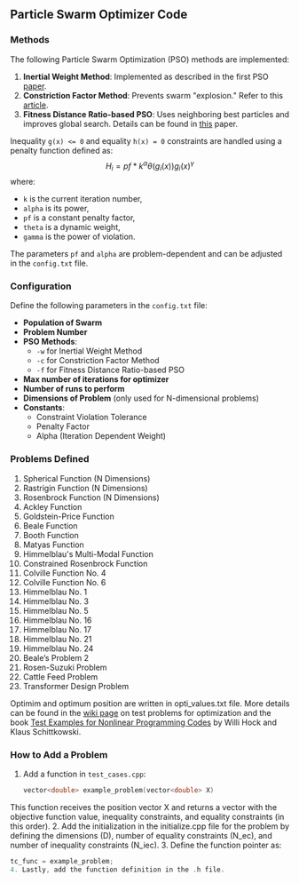 ## Particle Swarm Optimizer Code

### Methods
The following Particle Swarm Optimization (PSO) methods are implemented:

1. **Inertial Weight Method**: Implemented as described in the first PSO [paper](https://doi.org/10.1109/ICNN.1995.488968).
2. **Constriction Factor Method**: Prevents swarm "explosion." Refer to this [article](https://doi.org/10.1109/4235.985692).
3. **Fitness Distance Ratio-based PSO**: Uses neighboring best particles and improves global search. Details can be found in [this](https://doi.org/10.1007/3-540-45105-6_10) paper.

Inequality `g(x) <= 0` and equality `h(x) = 0` constraints are handled using a penalty function defined as:
$$H_i=pf*k^\alpha \theta(g_i(x)) g_i(x)^{\gamma}$$
where:
- `k` is the current iteration number,
- `alpha` is its power,
- `pf` is a constant penalty factor,
- `theta` is a dynamic weight,
- `gamma` is the power of violation.

The parameters `pf` and `alpha` are problem-dependent and can be adjusted in the `config.txt` file.

### Configuration
Define the following parameters in the `config.txt` file:

- **Population of Swarm**
- **Problem Number**
- **PSO Methods**:
    - `-w` for Inertial Weight Method
    - `-c` for Constriction Factor Method
    - `-f` for Fitness Distance Ratio-based PSO
- **Max number of iterations for optimizer**
- **Number of runs to perform**
- **Dimensions of Problem** (only used for N-dimensional problems)
- **Constants**:
    - Constraint Violation Tolerance
    - Penalty Factor
    - Alpha (Iteration Dependent Weight)

### Problems Defined
1. Spherical Function (N Dimensions)
2. Rastrigin Function (N Dimensions)
3. Rosenbrock Function (N Dimensions)
4. Ackley Function
5. Goldstein-Price Function
6. Beale Function
7. Booth Function
8. Matyas Function
9. Himmelblau's Multi-Modal Function
10. Constrained Rosenbrock Function
11. Colville Function No. 4
12. Colville Function No. 6
13. Himmelblau No. 1
14. Himmelblau No. 3
15. Himmelblau No. 5
16. Himmelblau No. 16
17. Himmelblau No. 17
18. Himmelblau No. 21
19. Himmelblau No. 24
20. Beale’s Problem 2
21. Rosen-Suzuki Problem
22. Cattle Feed Problem
23. Transformer Design Problem

Optimim and optimum position are written in opti_values.txt file.
More details can be found in the [wiki page](https://en.wikipedia.org/wiki/Test_functions_for_optimization) on test problems for optimization and the book [Test Examples for Nonlinear Programming Codes](https://link.springer.com/book/10.1007/978-3-642-48320-2) by Willi Hock and Klaus Schittkowski.

### How to Add a Problem
1. Add a function in `test_cases.cpp`:
   ```cpp
   vector<double> example_problem(vector<double> X)
This function receives the position vector X and returns a vector with the objective function value, inequality constraints, and equality constraints (in this order).
2. Add the initialization in the initialize.cpp file for the problem by defining the dimensions (D), number of equality constraints (N_ec), and number of inequality constraints (N_iec).
3. Define the function pointer as:
   ```cpp
   tc_func = example_problem;
4. Lastly, add the function definition in the .h file.
